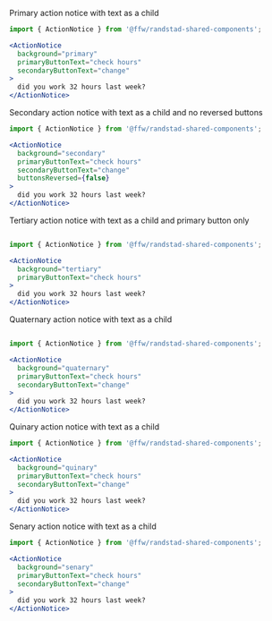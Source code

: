 Primary action notice with text as a child

```jsx
import { ActionNotice } from '@ffw/randstad-shared-components';

<ActionNotice 
  background="primary"
  primaryButtonText="check hours"
  secondaryButtonText="change"
>
  did you work 32 hours last week?
</ActionNotice>

```

Secondary action notice with text as a child and no reversed buttons

```jsx
import { ActionNotice } from '@ffw/randstad-shared-components';

<ActionNotice 
  background="secondary"
  primaryButtonText="check hours"
  secondaryButtonText="change"
  buttonsReversed={false}
>
  did you work 32 hours last week?
</ActionNotice>

```

Tertiary action notice with text as a child and primary button only

```jsx

import { ActionNotice } from '@ffw/randstad-shared-components';

<ActionNotice 
  background="tertiary"
  primaryButtonText="check hours"
>
  did you work 32 hours last week?
</ActionNotice>

```

Quaternary action notice with text as a child

```jsx

import { ActionNotice } from '@ffw/randstad-shared-components';

<ActionNotice 
  background="quaternary"
  primaryButtonText="check hours"
  secondaryButtonText="change"
>
  did you work 32 hours last week?
</ActionNotice>

```

Quinary action notice with text as a child

```jsx
import { ActionNotice } from '@ffw/randstad-shared-components';

<ActionNotice 
  background="quinary"
  primaryButtonText="check hours"
  secondaryButtonText="change"
>
  did you work 32 hours last week?
</ActionNotice>

```

Senary action notice with text as a child

```jsx
import { ActionNotice } from '@ffw/randstad-shared-components';

<ActionNotice 
  background="senary"
  primaryButtonText="check hours"
  secondaryButtonText="change"
>
  did you work 32 hours last week?
</ActionNotice>
```
